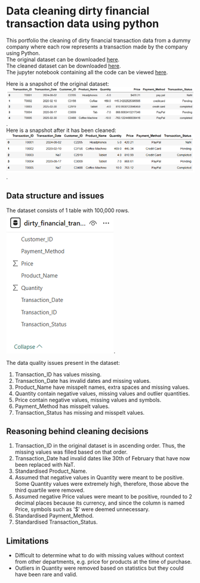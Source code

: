 # Data cleaning dirty financial transaction data using python
This portfolio the cleaning of dirty financial transaction data from a dummy company where each row represents a transaction made by the company using Python.   
The original dataset can be downloaded [here](https://github.com/dtan20441/portfolio_transaction_cleaning/blob/main/dirty_financial_transactions.csv).  
The cleaned dataset can be downloaded [here](https://github.com/dtan20441/portfolio_transaction_cleaning/blob/main/cleaned_financial_transactions.csv).  
The jupyter notebook containing all the code can be viewed [here](https://github.com/dtan20441/portfolio_transaction_cleaning/blob/main/Financial%20cleaning.ipynb).  

Here is a snapshot of the original dataset: ![dirty dataset snapshot](https://github.com/dtan20441/portfolio_transaction_cleaning/blob/main/Screenshots/dirty_financial_transaction_snapshot.png).  
Here is a snapshot after it has been cleaned: ![cleaned dataset snapshot](https://github.com/dtan20441/portfolio_transaction_cleaning/blob/main/Screenshots/clean_financial_data.png).  

## Data structure and issues
The dataset consists of 1 table with 100,000 rows.
![Image of dataset](https://github.com/dtan20441/portfolio_transaction_cleaning/blob/main/Screenshots/dirty_financial_transactions_data.png).

The data quality issues present in the dataset:
1. Transaction_ID has values missing.
2. Transaction_Date has invalid dates and missing values.
3. Product_Name have misspelt names, extra spaces and missing values.
4. Quantity contain negative values, missing values and outlier quantities.
5. Price contain negative values, missing values and symbols.
6. Payment_Method has misspelt values.
7. Transaction_Status has missing and misspelt values.

## Reasoning behind cleaning decisions
1. Transaction_ID in the original dataset is in ascending order. Thus, the missing values was filled based on that order.
2. Transaction_Date had invalid dates like 30th of February that have now been replaced with NaT.
3. Standardised Product_Name.
4. Assumed that negative values in Quantity were meant to be positive. Some Quantity values were extremely high, therefore, those above the third quartile were removed.
5. Assumed negative Price values were meant to be positive, rounded to 2 decimal places because its currency, and since the column is named Price, symbols such as '$' were deemed unnecessary.
6. Standardised Payment_Method.
7. Standardised Transaction_Status.

## Limitations
- Difficult to determine what to do with missing values without context from other departments, e.g. price for products at the time of purchase.
- Outliers in Quantity were removed based on statistics but they could have been rare and valid. 
